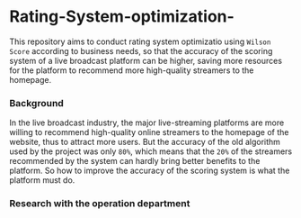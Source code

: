 # Rating-System-optimization-
This repository aims to conduct rating system optimizatio using `Wilson Score` according to business needs, so that the accuracy of the scoring system of a live broadcast platform can be higher, saving more resources for the platform to recommend more high-quality streamers to the homepage.

### Background
In the live broadcast industry, the major live-streaming platforms are more willing to recommend high-quality online streamers to the homepage of the website, thus to attract more users. But the accuracy of the old algorithm used by the project was only `80%`, which means that the `20%` of the streamers recommended by the system can hardly bring better benefits to the platform. So how to improve the accuracy of the scoring system is what the platform must do.

### Research with the operation department





